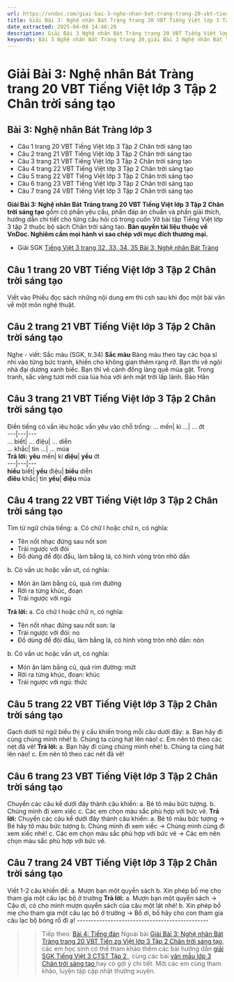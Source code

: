 ```yaml
---
url: https://vndoc.com/giai-bai-3-nghe-nhan-bat-trang-trang-20-vbt-tieng-viet-lop-3-tap-2-chan-troi-sang-tao-294630
title: Giải Bài 3: Nghệ nhân Bát Tràng trang 20 VBT Tiếng Việt lớp 3 Tập 2 Chân trời sáng tạo - VnDoc.com
date_extracted: 2025-04-08 14:46:28
description: Giải Bài 3 Nghệ nhân Bát Tràng trang 20 VBT Tiếng Việt lớp 3 Tập 2 CTST được biên soạn nhằm giúp các em HS đạt kết quả tốt trong quá trình làm bài tập và học tập môn Tiếng Việt lớp 3.
keywords: Bài 3 Nghệ nhân Bát Tràng trang 20,giải Bài 3 Nghệ nhân Bát Tràng,Bài 3 Nghệ nhân Bát Tràng lớp 3,giải vbt Bài 3 Nghệ nhân Bát Tràng lớp 3,Bài 3 Nghệ nhân Bát Tràng,tiếng việt lớp 3 chân trời sáng tạo,tiếng việt lớp 3 ctst,tiếng việt lớp 3,sách tiếng việt lớp 3,bài tập tiếng việt lớp 3
---
```


# Giải Bài 3: Nghệ nhân Bát Tràng trang 20 VBT Tiếng Việt lớp 3 Tập 2 Chân trời sáng tạo
## Bài 3: Nghệ nhân Bát Tràng lớp 3
  * Câu 1 trang 20 VBT Tiếng Việt lớp 3 Tập 2 Chân trời sáng tạo
  * Câu 2 trang 21 VBT Tiếng Việt lớp 3 Tập 2 Chân trời sáng tạo
  * Câu 3 trang 21 VBT Tiếng Việt lớp 3 Tập 2 Chân trời sáng tạo
  * Câu 4 trang 22 VBT Tiếng Việt lớp 3 Tập 2 Chân trời sáng tạo
  * Câu 5 trang 22 VBT Tiếng Việt lớp 3 Tập 2 Chân trời sáng tạo
  * Câu 6 trang 23 VBT Tiếng Việt lớp 3 Tập 2 Chân trời sáng tạo
  * Câu 7 trang 24 VBT Tiếng Việt lớp 3 Tập 2 Chân trời sáng tạo

**Giải Bài 3: Nghệ nhân Bát Tràng trang 20 VBT Tiếng Việt lớp 3 Tập 2 Chân trời sáng tạo** gồm có phần yêu cầu, phần đáp án chuẩn và phần giải thích, hướng dẫn chi tiết cho từng câu hỏi có trong cuốn Vở bài tập Tiếng Việt lớp 3 tập 2 thuộc bộ  sách Chân trời sáng tạo.
**Bản quyền tài liệu thuộc về VnDoc. Nghiêm cấm mọi hành vi sao chép với mục đích thương mại.**
  * Giải SGK [Tiếng Việt 3 trang 32, 33, 34, 35 Bài 3: Nghệ nhân Bát Tràng](<https://vndoc.com/tieng-viet-3-trang-32-33-34-35-bai-3-nghe-nhan-bat-trang-271650>)

## **Câu 1 trang 20 VBT Tiếng Việt lớp 3 Tập 2 Chân trời sáng tạo**
Viết vào Phiếu đọc sách những nội dung em thi csh sau khi đọc một bài văn về một môn nghệ thuật.
## **Câu 2 trang 21 VBT Tiếng Việt lớp 3 Tập 2 Chân trời sáng tạo**
Nghe - viết: Sắc màu \(SGK, tr.34\)
**Sắc màu**
Bảng màu theo tay các họa sĩ nhí vào từng bức tranh, khiến cho không gian thêm rạng rỡ. Bạn thì vẽ ngôi nhà đại dương xanh biếc. Bạn thì vẽ cánh đồng làng quê mùa gặt. Trong tranh, sắc vàng tươi mới của lúa hòa với ánh mặt trời lấp lánh.
Bảo Hân
## **Câu 3 trang 21 VBT Tiếng Việt lớp 3 Tập 2 Chân trời sáng tạo**
Điền tiếng có vần iêu hoặc vần yêu vào chỗ trống:
... mến| kì ...| ... ớt  
---|---|---  
... biết| ... điệu| ... diễn  
... khắc| tin ...| ... múa  
**Trả lời:**
**yêu** mến| kì **diệu**| **yếu** ớt  
---|---|---  
**hiểu** biết| **yểu** điệu| **biểu** diễn  
**điêu** khắc| tin **yêu**| **điệu** múa  
## **Câu 4 trang 22 VBT Tiếng Việt lớp 3 Tập 2 Chân trời sáng tạo**
Tìm từ ngữ chứa tiếng:
a. Có chữ l hoặc chữ n, có nghĩa:
  * Tên nốt nhạc đứng sau nốt son
  * Trái ngược với đói
  * Đồ dùng để đội đầu, làm bằng lá, có hình vòng tròn nhỏ dần

b. Có vần ưc hoặc vần ưt, có nghĩa:
  * Món ăn làm bằng củ, quả rim đường
  * Rời ra từng khúc, đoạn
  * Trái ngược với ngủ

**Trả lời:**
a. Có chữ l hoặc chữ n, có nghĩa:
  * Tên nốt nhạc đứng sau nốt son: la
  * Trái ngược với đói: no
  * Đồ dùng để đội đầu, làm bằng lá, có hình vòng tròn nhỏ dần: nón

b. Có vần ưc hoặc vần ưt, có nghĩa:
  * Món ăn làm bằng củ, quả rim đường: mứt
  * Rời ra từng khúc, đoạn: khúc
  * Trái ngược với ngủ: thức

## **Câu 5 trang 22 VBT Tiếng Việt lớp 3 Tập 2 Chân trời sáng tạo**
Gạch dưới từ ngữ biểu thị ý cầu khiến trong mỗi câu dưới đây:
a. Bạn hãy đi cùng chúng mình nhé\!
b. Chúng ta cùng hát lên nào\!
c. Em nên tô theo các nét đã vẽ\!
**Trả lời:**
a. Bạn hãy đi cùng chúng mình nhé\!
b. Chúng ta cùng hát lên nào\!
c. Em nên tô theo các nét đã vẽ\!
## **Câu 6 trang 23 VBT Tiếng Việt lớp 3 Tập 2 Chân trời sáng tạo**
Chuyển các câu kể dưới đây thành câu khiển:
a. Bé tô màu bức tượng.
b. Chúng mình đi xem xiếc
c. Các em chọn màu sắc phù hợp với bức vẽ.
**Trả lời:**
Chuyển các câu kể dưới đây thành câu khiển:
a. Bé tô màu bức tượng → Bé hãy tô màu bức tượng
b. Chúng mình đi xem xiếc → Chúng mình cùng đi xem xiếc nhé\!
c. Các em chọn màu sắc phù hợp với bức vẽ → Các em nên chọn màu sắc phù hợp với bức vẽ.
## **Câu 7 trang 24 VBT Tiếng Việt lớp 3 Tập 2 Chân trời sáng tạo**
Viết 1-2 câu khiến để:
a. Mượn bạn một quyển  sách
b. Xin phép bố mẹ cho tham gia một câu lạc bộ ở trường
**Trả lời:**
a. Mượn bạn một quyển sách → Cậu ơi, có cho mình mượn quyển sách của cậu một lát nhé\!
b. Xin phép bố mẹ cho tham gia một câu lạc bộ ở trường → Bố ơi, bố hãy cho con tham gia câu lạc bộ bóng rổ đi ạ\!
\-----------------------------------------------
>> Tiếp theo: [Bài 4: Tiếng đàn](<https://vndoc.com/giai-bai-4-tieng-dan-trang-23-vbt-tieng-viet-lop-3-tap-2-chan-troi-sang-tao-294636>)
Ngoài bài [Giải Bài 3: Nghệ nhân Bát Tràng trang 20 VBT Tiến zg Việt lớp 3 Tập 2 Chân trời sáng tạo](<https://vndoc.com/giai-bai-3-nghe-nhan-bat-trang-trang-20-vbt-tieng-viet-lop-3-tap-2-chan-troi-sang-tao-294630>), các em học sinh có thể tham khảo thêm các bài hướng dẫn [ giải SGK Tiếng Việt 3 CTST Tập 2 ](<https://vndoc.com/tieng-viet-lop-3-ctst-tap2>) , cùng các bài [ văn mẫu lớp 3 Chân trời sáng tạo ](<https://vndoc.com/tap-lam-van-lop-3ctst>) hay có gợi ý chi tiết. Mời các em cùng tham khảo, luyện tập cập nhật thường xuyên.
